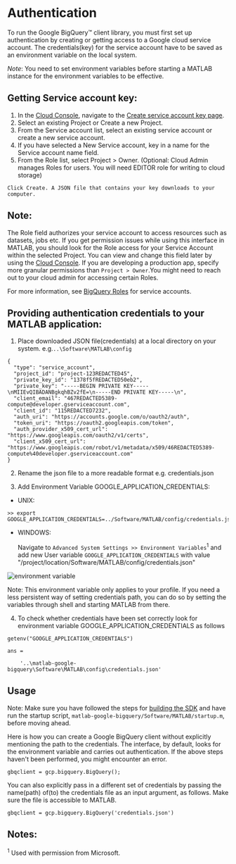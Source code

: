 # Authentication

To run the Google BigQuery™ client library, you must first set up authentication by creating or getting access to a Google cloud service account. The credentials(key) for the service account have to be saved as an environment variable on the local system.

*Note*: You need to set environment variables before starting a MATLAB instance for the environment variables to be effective.

## Getting Service account key:
1. In the [Cloud Console](https://console.cloud.google.com/), navigate to the [Create service account key page](https://console.cloud.google.com/apis/credentials/serviceaccountkey).
2. Select an existing Project or Create a new Project.
3. From the Service account list, select an existing service account or create a new service account.
4. If you have selected a New Service account, key in a name for the Service account name field.
5. From the Role list, select Project > Owner.
(Optional: Cloud Admin manages Roles for users. You will need EDITOR role for writing to cloud storage)

```Click Create. A JSON file that contains your key downloads to your computer.```

## Note:

The Role field authorizes your service account to access resources such as datasets, jobs etc. If you get permission issues while using this interface in MATLAB, you should look for the Role access for your Service Account within the selected Project. You can view and change this field later by using the [Cloud Console](https://console.cloud.google.com/). If you are developing a production app, specify more granular permissions than ```Project > Owner```.You might need to reach out to your cloud admin for accessing certain Roles.

For more information, see [BigQuery Roles](https://cloud.google.com/bigquery/docs/access-control#bigquery) for service accounts.

## Providing authentication credentials to your MATLAB application:
1. Place downloaded JSON file(credentials) at a local directory on your system. e.g.```..\Software\MATLAB\config```
```
{
  "type": "service_account",
  "project_id": "project-123REDACTED45",
  "private_key_id": "1378f5fREDACTED50eb2",
  "private_key": "-----BEGIN PRIVATE KEY-----\nMIIEvQIBADANBgkqhBZv2fE=\n-----END PRIVATE KEY-----\n",
  "client_email": "467REDACTED5389-compute@developer.gserviceaccount.com",
  "client_id": "115REDACTED7232",
  "auth_uri": "https://accounts.google.com/o/oauth2/auth",
  "token_uri": "https://oauth2.googleapis.com/token",
  "auth_provider_x509_cert_url": "https://www.googleapis.com/oauth2/v1/certs",
  "client_x509_cert_url": "https://www.googleapis.com/robot/v1/metadata/x509/46REDACTED5389-compute%40developer.gserviceaccount.com"
}
```
2. Rename the json file to a more readable format e.g. credentials.json

3. Add Environment Variable GOOGLE_APPLICATION_CREDENTIALS:

* UNIX:

```
>> export GOOGLE_APPLICATION_CREDENTIALS=../Software/MATLAB/config/credentials.json;
```

* WINDOWS:

  Navigate to ```Advanced System Settings >> Environment Variables```<sup>1</sup> and add new User variable ```GOOGLE_APPLICATION_CREDENTIALS``` with value "/project/location/Software/MATLAB/config/credentials.json"

![environment variable](images/Windows_env_var.png)

 Note: This environment variable only applies to your profile. If you need a less persistent way of setting credentials path, you can do so by setting the variables through shell and starting MATLAB from there.

4. To check whether credentials have been set correctly look for environment variable GOOGLE_APPLICATION_CREDENTIALS as follows
```
getenv("GOOGLE_APPLICATION_CREDENTIALS")

ans =

    '..\matlab-google-bigquery\Software\MATLAB\config\credentials.json'
```

## Usage

Note: Make sure you have followed the steps for [building the SDK](Installation.md) and have run the startup script, ```matlab-google-bigquery/Software/MATLAB/startup.m```, before moving ahead.

Here is how you can create a Google BigQuery client without explicitly mentioning the path to the credentials. The interface, by default, looks for the environment variable and carries out authentication. If the above steps haven't been performed, you might encounter an error.
```
gbqclient = gcp.bigquery.BigQuery();
```

You can also explicitly pass in a different set of credentials by passing the name(path) of(to) the credentials file as an input argument, as follows. Make sure the file is accessible to MATLAB. 
```
gbqclient = gcp.bigquery.BigQuery('credentials.json')
```
## Notes:

<sup>1</sup> Used with permission from Microsoft.

[//]: #  (Copyright 2020 The MathWorks, Inc.)
